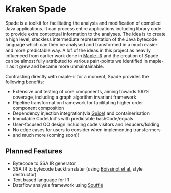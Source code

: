 # Kraken Spade

Spade is a toolkit for facilitating the analysis and modification of compiled Java applications. It can process entire applications including library code to provide extra contextual information to the analyses. The idea is to create a high level, stackless intermediate representation of the Java bytecode language which can then be analysed and transformed in a much easier and more predictable way.
A lof of the ideas in this project as heavily influenced from earlier work done in [Maple-IR](https://github.com/LLVM-but-worse/maple-ir) and the creation of Spade can be almost fully attributed to various pain-points we identified in maple-ir as it grew and became more unmaintainable.

Contrasting directly with maple-ir for a moment, Spade provides the following benefits:
 * Extensive unit testing of core components, aiming towards 100% coverage, including a graph algorithm invariant framework
 * Pipeline transformation framework for facilitating higher order component composition
 * Dependency injection integration(via [Guice](https://github.com/google/guice)) and containerisation
 * Immutable CodeUnit's with predictable hashCode/equals
 * User-focused OO design including code visitors and reducers/folding
 * No edge cases for users to consider when implementing transformers
 * and much more (coming soon)!

## Planned Features
 - Bytecode to SSA IR generator
 - SSA IR to bytecode backtranslater (using [Boissinot et al.]((https://hal.inria.fr/inria-00349925/file/RR.pdf)) style destructor)
 - Text based language for IR
 - Dataflow analysis framework using [Soufflé](https://souffle-lang.github.io/index.html)

